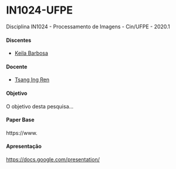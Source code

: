 # IN1024-UFPE
Disciplina IN1024 - Processamento de Imagens - Cin/UFPE - 2020.1

#### Discentes
* [Keila Barbosa](https://github.com/keilabcs)

#### Docente
* [Tsang Ing Ren]( )

####  Objetivo
O objetivo desta pesquisa...

####  Paper Base
https://www.

####  Apresentação
https://docs.google.com/presentation/
